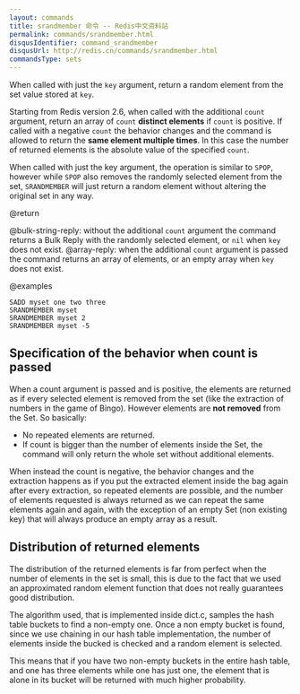 ```yaml
---
layout: commands
title: srandmember 命令 -- Redis中文资料站
permalink: commands/srandmember.html
disqusIdentifier: command_srandmember
disqusUrl: http://redis.cn/commands/srandmember.html
commandsType: sets
---
```


When called with just the `key` argument, return a random element from the set value stored at `key`.

Starting from Redis version 2.6, when called with the additional `count` argument, return an array of `count` **distinct elements** if `count` is positive. If called with a negative `count` the behavior changes and the command is allowed to return the **same element multiple times**. In this case the number of returned elements is the absolute value of the specified `count`.

When called with just the key argument, the operation is similar to `SPOP`, however while `SPOP` also removes the randomly selected element from the set, `SRANDMEMBER` will just return a random element without altering the original set in any way.

@return

@bulk-string-reply: without the additional `count` argument the command returns a Bulk Reply with the randomly selected element, or `nil` when `key` does not exist.
@array-reply: when the additional `count` argument is passed the command returns an array of elements, or an empty array when `key` does not exist.

@examples

```cli
SADD myset one two three
SRANDMEMBER myset
SRANDMEMBER myset 2
SRANDMEMBER myset -5
```

## Specification of the behavior when count is passed

When a count argument is passed and is positive, the elements are returned
as if every selected element is removed from the set (like the extraction
of numbers in the game of Bingo). However elements are **not removed** from
the Set. So basically:

* No repeated elements are returned.
* If count is bigger than the number of elements inside the Set, the command will only return the whole set without additional elements.

When instead the count is negative, the behavior changes and the extraction happens as if you put the extracted element inside the bag again after every extraction, so repeated elements are possible, and the number of elements requested is always returned as we can repeat the same elements again and again, with the exception of an empty Set (non existing key) that will always produce an empty array as a result.

## Distribution of returned elements

The distribution of the returned elements is far from perfect when the number of elements in the set is small, this is due to the fact that we used an approximated random element function that does not really guarantees good distribution.

The algorithm used, that is implemented inside dict.c, samples the hash table buckets to find a non-empty one. Once a non empty bucket is found, since we use chaining in our hash table implementation, the number of elements inside the bucked is checked and a random element is selected.

This means that if you have two non-empty buckets in the entire hash table, and one has three elements while one has just one, the element that is alone in its bucket will be returned with much higher probability.
